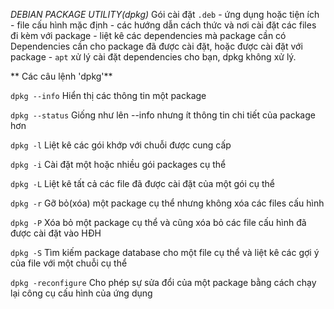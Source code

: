 *DEBIAN PACKAGE UTILITY(dpkg)*
Gói cài đặt `.deb`
	- ứng dụng hoặc tiện ích
	- file cấu hình mặc định
	- các hướng dẫn cách thức và nơi cài đặt các files đi kèm với package
	- liệt kê các dependencies mà package cần có
Dependencies cần cho package đã được cài đặt, hoặc được cài đặt với package
	- `apt` xử lý cài đặt dependencies cho bạn, dpkg không xử lý.

** Các câu lệnh 'dpkg'**

`dpkg --info` Hiển thị các thông tin một package

`dpkg --status` Giống như lên --info nhưng ít thông tin chi tiết của package hơn

`dpkg -l` Liệt kê các gói khớp với chuỗi được cung cấp

`dpkg -i` Cài đặt một hoặc nhiều gói packages cụ thể

`dpkg -L` Liệt kê tất cả các file đã được cài đặt của một gói cụ thể

`dpkg -r` Gỡ bỏ(xóa) một package cụ thể nhưng không xóa các files cấu hình

`dpkg -P` Xóa bỏ một package cụ thể và cũng xóa bỏ các file cấu hình đã được cài đặt vào HĐH

`dpkg -S` Tìm kiếm package database cho một file cụ thể và liệt kê các gợi ý của file với
một chuỗi cụ thể

`dpkg -reconfigure` Cho phép sự sửa đổi của một package bằng cách chạy lại công cụ cấu hình của
ứng dụng